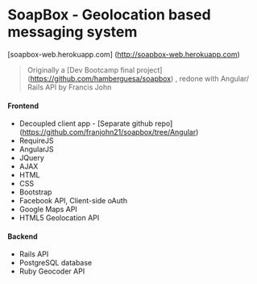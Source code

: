 # SoapBox - Geolocation based messaging system

[soapbox-web.herokuapp.com] (http://soapbox-web.herokuapp.com)

> Originally a [Dev Bootcamp final project] (https://github.com/hamberguesa/soapbox) , redone with Angular/ Rails API by Francis John

#### Frontend 
* Decoupled client app - [Separate github repo] (https://github.com/franjohn21/soapbox/tree/Angular)
* RequireJS
* AngularJS
* JQuery
* AJAX
* HTML
* CSS
* Bootstrap
* Facebook API, Client-side oAuth
* Google Maps API
* HTML5 Geolocation API

#### Backend 
* Rails API 
* PostgreSQL database
* Ruby Geocoder API
